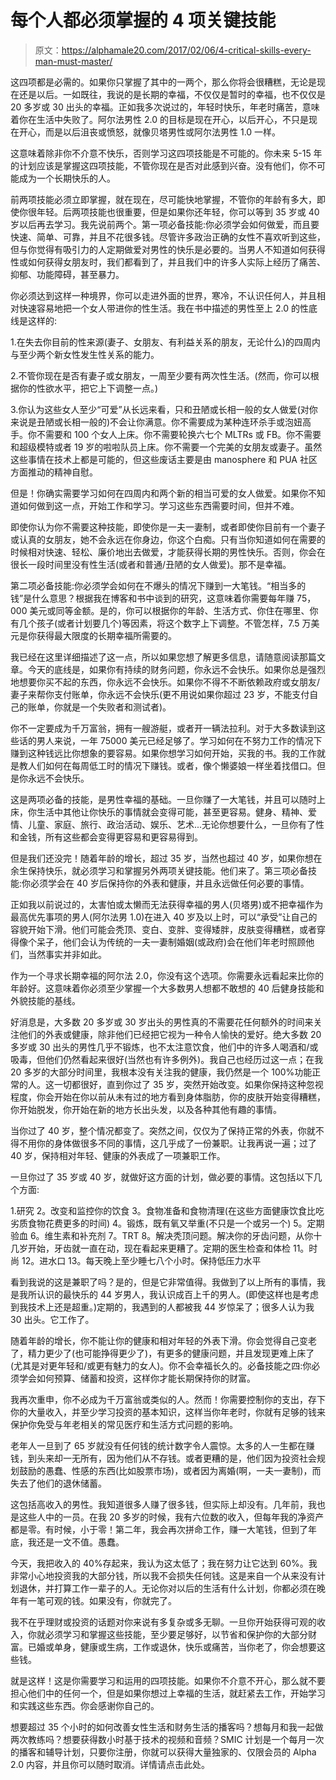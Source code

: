 # 每个人都必须掌握的 4 项关键技能

> 原文：<https://alphamale20.com/2017/02/06/4-critical-skills-every-man-must-master/>

这四项都是必需的。如果你只掌握了其中的一两个，那么你将会很糟糕，无论是现在还是以后。一如既往，我说的是长期的幸福，不仅仅是暂时的幸福，也不仅仅是 20 多岁或 30 出头的幸福。正如我多次说过的，年轻时快乐，年老时痛苦，意味着你在生活中失败了。阿尔法男性 2.0 的目标是现在开心，以后开心，不只是现在开心，而是以后沮丧或愤怒，就像贝塔男性或阿尔法男性 1.0 一样。

这意味着除非你不介意不快乐，否则学习这四项技能是不可能的。你未来 5-15 年的计划应该是掌握这四项技能，不管你现在是否对此感到兴奋。没有他们，你不可能成为一个长期快乐的人。

前两项技能必须立即掌握，就在现在，尽可能快地掌握，不管你的年龄有多大，即使你很年轻。后两项技能也很重要，但是如果你还年轻，你可以等到 35 岁或 40 岁以后再去学习。我先说前两个。第一项必备技能:你必须学会如何做爱，而且要快速、简单、可靠，并且不花很多钱。尽管许多政治正确的女性不喜欢听到这些，但与你觉得有吸引力的人定期做爱对男性的快乐是必要的。当男人不知道如何获得性或如何获得女朋友时，我们都看到了，并且我们中的许多人实际上经历了痛苦、抑郁、功能障碍，甚至暴力。

你必须达到这样一种境界，你可以走进外面的世界，寒冷，不认识任何人，并且相对快速容易地把一个女人带进你的性生活。我在书中描述的男性至上 2.0 的性底线是这样的:

1.在失去你目前的性来源(妻子、女朋友、有利益关系的朋友，无论什么)的四周内与至少两个新女性发生性关系的能力。

2.不管你现在是否有妻子或女朋友，一周至少要有两次性生活。(然而，你可以根据你的性欲水平，把它上下调整一点。)

3.你认为这些女人至少“可爱”从长远来看，只和丑陋或长相一般的女人做爱(对你来说是丑陋或长相一般的)不会让你满意。你不需要成为某种连环杀手或泡妞高手。你不需要和 100 个女人上床。你不需要轮换六七个 MLTRs 或 FB。你不需要和超级模特或者 19 岁的啦啦队员上床。你不需要一个完美的女朋友或妻子。虽然这些事情在技术上都是可能的，但这些废话主要是由 manosphere 和 PUA 社区方面推动的精神自慰。

但是！你确实需要学习如何在四周内和两个新的相当可爱的女人做爱。如果你不知道如何做到这一点，开始工作和学习。学习这些东西需要时间，但并不难。

即使你认为你不需要这种技能，即使你是一夫一妻制，或者即使你目前有一个妻子或认真的女朋友，她不会永远在你身边，你这个白痴。只有当你知道如何在需要的时候相对快速、轻松、廉价地出去做爱，才能获得长期的男性快乐。否则，你会在很长一段时间里没有性生活(或者和普通/丑陋的女人做爱)。那不是幸福。

第二项必备技能:你必须学会如何在不爆头的情况下赚到一大笔钱。“相当多的钱”是什么意思？根据我在博客和书中谈到的研究，这意味着你需要每年赚 75，000 美元或同等金额。是的，你可以根据你的年龄、生活方式、你住在哪里、你有几个孩子(或者计划要几个)等因素，将这个数字上下调整。不管怎样，7.5 万美元是你获得最大限度的长期幸福所需要的。

我已经在这里详细描述了这一点，所以如果您想了解更多信息，请随意阅读那篇文章。今天的底线是，如果你有持续的财务问题，你永远不会快乐。如果你总是强烈地想要你买不起的东西，你永远不会快乐。如果你不得不不断依赖政府或女朋友/妻子来帮你支付账单，你永远不会快乐(更不用说如果你超过 23 岁，不能支付自己的账单，你就是一个失败者和测试者)。

你不一定要成为千万富翁，拥有一艘游艇，或者开一辆法拉利。对于大多数读到这些话的男人来说，一年 75000 美元已经足够了。学习如何在不努力工作的情况下赚到这种钱远比你想象的要容易。如果你想学习如何开始，买我的书。我的工作就是教人们如何在每周低工时的情况下赚钱。或者，像个懒婆娘一样坐着找借口。但是你永远不会快乐。

这是两项必备的技能，是男性幸福的基础。一旦你赚了一大笔钱，并且可以随时上床，你生活中其他让你快乐的事情就会变得可能，甚至更容易。健身、精神、爱情、儿童、家庭、旅行、政治活动、娱乐、艺术...无论你想要什么，一旦你有了性和金钱，所有这些都会变得更容易和更容易得到。

但是我们还没完！随着年龄的增长，超过 35 岁，当然也超过 40 岁，如果你想在余生保持快乐，就必须学习和掌握另外两项关键技能。他们来了。第三项必备技能:你必须学会在 40 岁后保持你的外表和健康，并且永远做任何必要的事情。

正如我以前说过的，太害怕或太懒而无法获得幸福的男人(贝塔男)或不把幸福作为最高优先事项的男人(阿尔法男 1.0)在进入 40 岁及以上时，可以“承受”让自己的容貌开始下滑。他们可能会秃顶、变白、变胖、变得矮胖，皮肤变得糟糕，或者穿得像个呆子，他们会认为传统的一夫一妻制婚姻(或政府)会在他们年老时照顾他们，当然事实并非如此。

作为一个寻求长期幸福的阿尔法 2.0，你没有这个选项。你需要永远看起来比你的年龄好。这意味着你必须至少掌握一个大多数男人想都不敢想的 40 后健身技能和外貌技能的基线。

好消息是，大多数 20 多岁或 30 岁出头的男性真的不需要花任何额外的时间来关注他们的外表或健康，除非他们已经把它视为一种令人愉快的爱好。绝大多数 20 多岁或 30 出头的男性几乎不锻炼，也不太注意饮食，他们中的许多人喝酒和/或吸毒，但他们仍然看起来很好(当然也有许多例外)。我自己也经历过这一点；在我 20 多岁的大部分时间里，我根本没有关注我的健康，我仍然是一个 100%功能正常的人。这一切都很好，直到你过了 35 岁，突然开始改变。如果你保持这种忽视程度，你会开始在你以前从未有过的地方看到身体脂肪，你的皮肤开始变得糟糕，你开始脱发，你开始在新的地方长出头发，以及各种其他有趣的事情。

当你过了 40 岁，整个情况都变了。突然之间，仅仅为了保持正常的外表，你就不得不用你的身体做很多不同的事情，这几乎成了一份兼职。让我再说一遍；过了 40 岁，保持相对年轻、健康的外表成了一项兼职工作。

一旦你过了 35 岁或 40 岁，就做好这方面的计划，做必要的事情。这包括以下几个方面:

1.研究
2。改变和监控你的饮食
3。食物准备和食物清理(在这些方面健康饮食比吃劣质食物花费更多的时间)
4。锻炼，既有氧又举重(不只是一个或另一个)
5。定期验血
6。维生素和补充剂
7。TRT
8。解决秃顶问题。解决你的牙齿问题，从你十几岁开始，牙齿就一直在动，现在看起来更糟了。定期的医生检查和体检
11。时尚
12。进水口
13。每天晚上至少睡七八个小时。保持低压力水平

看到我说的这是兼职了吗？是的，但是它非常值得。我做到了以上所有的事情，我是我所认识的最快乐的 44 岁男人，我认识成百上千的男人。(即使这样也是考虑到我技术上还是超重。)定期的，我遇到的人都被我 44 岁惊呆了；很多人认为我 30 出头。它工作了。

随着年龄的增长，你不能让你的健康和相对年轻的外表下滑。你会觉得自己变老了，精力更少了(也可能挣得更少了)，有更多的健康问题，并且发现更难上床了(尤其是对更年轻和/或更有魅力的女人)。你不会幸福长久的。必备技能之四:你必须学会如何预算、储蓄和投资，这样你才能长期保持你的财富。

我再次重申，你不必成为千万富翁或类似的人。然而！你需要控制你的支出，存下你的大量收入，并至少学习投资的基本知识，这样当你年老时，你就有足够的钱来保护你免受与年老相关的常见医疗和生活方式问题的影响。

老年人一旦到了 65 岁就没有任何钱的统计数字令人震惊。太多的人一生都在赚钱，到头来却一无所有，因为他们从不存钱。或者更糟的是，他们因为投资社会规划鼓励的愚蠢、性感的东西(比如股票市场)，或者因为离婚(啊，一夫一妻制)，而失去了他们的退休储蓄。

这包括高收入的男性。我知道很多人赚了很多钱，但实际上却没有。几年前，我也是这些人中的一员。在我 20 多岁的时候，我有六位数的收入，但每年我的净资产都是零。有时候，小于零！第二年，我会再次拼命工作，赚一大笔钱，但到了年底，我还是一文不值。愚蠢。

今天，我把收入的 40%存起来，我认为这太低了；我在努力让它达到 60%。我非常小心地投资我的大部分钱，所以我不会损失任何钱。这是来自一个从来没有计划退休，并打算工作一辈子的人。无论你对以后的生活有什么计划，你都必须在晚年有一笔可观的钱。如果没有，你就完了。

我不在乎理财或投资的话题对你来说有多复杂或多无聊。一旦你开始获得可观的收入，你就必须学习和掌握这些技能，至少要足够好，以节省和保护你的大部分财富。已婚或单身，健康或生病，工作或退休，快乐或痛苦，当你老了，你会想要这些钱。

就是这样！这是你需要学习和运用的四项技能。如果你不介意不开心，那么就不要担心他们中的任何一个，但是如果你想过上幸福的生活，就赶紧去工作，开始学习和实践这些东西。你会感谢你自己的。

想要超过 35 个小时的如何改善女性生活和财务生活的播客吗？想每月和我一起做两次教练吗？想要获得数小时基于技术的视频和音频？SMIC 计划是一个每月一次的播客和辅导计划，只要你注册，你就可以获得大量独家的、仅限会员的 Alpha 2.0 内容，并且你可以随时取消。详情请点击此处。